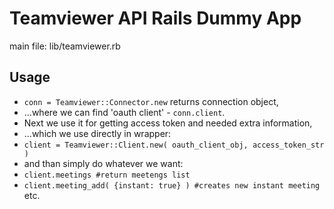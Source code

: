 Teamviewer API Rails Dummy App
=========

main file: lib/teamviewer.rb

Usage
---

* `conn = Teamviewer::Connector.new` returns connection object,
* ...where we can find 'oauth client' - `conn.client`.
* Next we use it for getting access token and needed extra information,
* ...which we use directly in wrapper:
* `client = Teamviewer::Client.new( oauth_client_obj, access_token_str )`
* and than simply do whatever we want:
* `client.meetings #return meetengs list`
* `client.meeting_add( {instant: true} ) #creates new instant meeting` etc.
